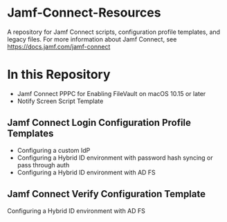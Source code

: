 # Jamf-Connect-Resources
A repository for Jamf Connect scripts, configuration profile templates, and legacy files.
For more information about Jamf Connect, see https://docs.jamf.com/jamf-connect

# In this Repository

* Jamf Connect PPPC for Enabling FileVault on macOS 10.15 or later
* Notify Screen Script Template

## Jamf Connect Login Configuration Profile Templates
* Configuring a custom IdP
* Configuring a Hybrid ID environment with password hash syncing or pass through auth
* Configuring a Hybrid ID environment with AD FS

## Jamf Connect Verify Configuration Template

Configuring a Hybrid ID environment with AD FS
